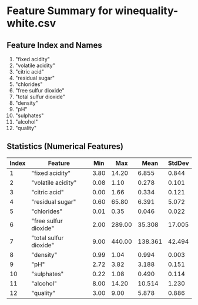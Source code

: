 # Feature Summary for winequality-white.csv

## Feature Index and Names
1. "fixed acidity"
2. "volatile acidity"
3. "citric acid"
4. "residual sugar"
5. "chlorides"
6. "free sulfur dioxide"
7. "total sulfur dioxide"
8. "density"
9. "pH"
10. "sulphates"
11. "alcohol"
12. "quality"

## Statistics (Numerical Features)
| Index | Feature                | Min  | Max     | Mean    | StdDev    |
|-------|------------------------|------|---------|---------|-----------|
| 1     | "fixed acidity"        | 3.80 | 14.20   | 6.855   | 0.844     |
| 2     | "volatile acidity"     | 0.08 | 1.10    | 0.278   | 0.101     |
| 3     | "citric acid"          | 0.00 | 1.66    | 0.334   | 0.121     |
| 4     | "residual sugar"       | 0.60 | 65.80   | 6.391   | 5.072     |
| 5     | "chlorides"            | 0.01 | 0.35    | 0.046   | 0.022     |
| 6     | "free sulfur dioxide"  | 2.00 | 289.00  | 35.308  | 17.005    |
| 7     | "total sulfur dioxide" | 9.00 | 440.00  | 138.361 | 42.494    |
| 8     | "density"              | 0.99 | 1.04    | 0.994   | 0.003     |
| 9     | "pH"                   | 2.72 | 3.82    | 3.188   | 0.151     |
| 10    | "sulphates"            | 0.22 | 1.08    | 0.490   | 0.114     |
| 11    | "alcohol"              | 8.00 | 14.20   | 10.514  | 1.230     |
| 12    | "quality"              | 3.00 | 9.00    | 5.878   | 0.886     |
